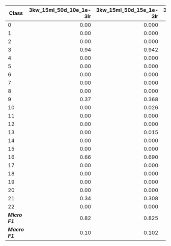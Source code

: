 | Class          | 3kw_15ml_50d_10e_1e-3lr | 3kw_15ml_50d_15e_1e-3lr | 3kw_15ml_50d_20e_1e-3lr | 3kw_15ml_50d_50e_1e-4lr | 3kw_15ml_75d_50e_1e-4lr | 4kw_10ml_75d_50e_1e-4lr | 4kw_15ml_50d_50e_1e-4lr | 4kw_15ml_75d_50e_1e-4lr |
| -------------- | ----------------------: | ----------------------: | ----------------------: | ----------------------: | ----------------------: | ----------------------: | ----------------------: | ----------------------: |
| 0              |                    0.00 |                   0.000 |                   0.000 |                  0.0000 |                   0.000 |                   0.000 |                   0.000 |                   0.000 |
| 1              |                    0.00 |                   0.000 |                   0.000 |                  0.4243 |                   0.634 |                   0.667 |                   0.634 |                   0.591 |
| 2              |                    0.00 |                   0.000 |                   0.000 |                  0.0000 |                   0.000 |                   0.000 |                   0.000 |                   0.000 |
| 3              |                    0.94 |                   0.942 |                   0.944 |                  0.9479 |                   0.948 |                   0.943 |                   0.948 |                   0.947 |
| 4              |                    0.00 |                   0.000 |                   0.000 |                  0.0000 |                   0.000 |                   0.000 |                   0.000 |                   0.000 |
| 5              |                    0.00 |                   0.000 |                   0.000 |                  0.0000 |                   0.000 |                   0.000 |                   0.000 |                   0.000 |
| 6              |                    0.00 |                   0.000 |                   0.697 |                  0.9929 |                   1.000 |                   1.000 |                   1.000 |                   1.000 |
| 7              |                    0.00 |                   0.000 |                   0.000 |                  0.0000 |                   0.000 |                   0.000 |                   0.000 |                   0.000 |
| 8              |                    0.00 |                   0.000 |                   0.000 |                  0.0000 |                   0.000 |                   0.000 |                   0.000 |                   0.000 |
| 9              |                    0.37 |                   0.368 |                   0.380 |                  0.4458 |                   0.450 |                   0.494 |                   0.461 |                   0.451 |
| 10             |                    0.00 |                   0.026 |                   0.259 |                  0.5334 |                   0.556 |                   0.561 |                   0.495 |                   0.490 |
| 11             |                    0.00 |                   0.000 |                   0.000 |                  0.0555 |                   0.118 |                   0.000 |                   0.000 |                   0.000 |
| 12             |                    0.00 |                   0.000 |                   0.000 |                  0.0000 |                   0.000 |                   0.000 |                   0.000 |                   0.000 |
| 13             |                    0.00 |                   0.015 |                   0.014 |                  0.0869 |                   0.139 |                   0.215 |                   0.098 |                   0.105 |
| 14             |                    0.00 |                   0.000 |                   0.000 |                  0.0000 |                   0.000 |                   0.000 |                   0.000 |                   0.000 |
| 15             |                    0.00 |                   0.000 |                   0.000 |                  0.0000 |                   0.000 |                   0.000 |                   0.000 |                   0.000 |
| 16             |                    0.66 |                   0.690 |                   0.723 |                  0.7379 |                   0.737 |                   0.712 |                   0.741 |                   0.741 |
| 17             |                    0.00 |                   0.000 |                   0.000 |                  0.6068 |                   0.644 |                   0.687 |                   0.688 |                   0.684 |
| 18             |                    0.00 |                   0.000 |                   0.000 |                  0.0000 |                   0.000 |                   0.000 |                   0.000 |                   0.000 |
| 19             |                    0.00 |                   0.000 |                   0.000 |                  0.0000 |                   0.000 |                   0.000 |                   0.000 |                   0.000 |
| 20             |                    0.00 |                   0.000 |                   0.042 |                  0.5152 |                   0.500 |                   0.466 |                   0.431 |                   0.413 |
| 21             |                    0.34 |                   0.308 |                   0.556 |                  0.5553 |                   0.531 |                   0.502 |                   0.547 |                   0.533 |
| 22             |                    0.00 |                   0.000 |                   0.000 |                  0.0000 |                   0.000 |                   0.000 |                   0.000 |                   0.000 |
| ***Micro F1*** |                    0.82 |                   0.825 |                   0.836 |                  0.8533 |                   0.853 |                   0.849 |             ***0.854*** |                   0.852 |
| ***Macro F1*** |                    0.10 |                   0.102 |                   0.157 |                  0.2566 |             ***0.272*** |                   0.272 |                   0.263 |                   0.259 |

